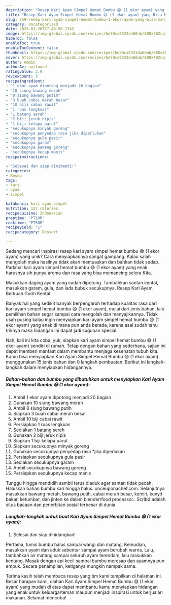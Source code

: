 ```yaml
---
description: "Resep Kari Ayam Simpel Hemat Bumbu 😅 (1 ekor ayam) yang Bisa Manjain Lidah"
title: "Resep Kari Ayam Simpel Hemat Bumbu 😅 (1 ekor ayam) yang Bisa Manjain Lidah"
slug: 759-resep-kari-ayam-simpel-hemat-bumbu-1-ekor-ayam-yang-bisa-manjain-lidah
category: Uncategorized
date: 2023-01-26T17:40:50.174Z
image: https://img-global.cpcdn.com/recipes/be50ca0323da60ab/680x482cq70/kari-ayam-simpel-hemat-bumbu-1-ekor-ayam-foto-resep-utama.jpg
hideToc: false
enableToc: true
enableTocContent: false
thumbnail: https://img-global.cpcdn.com/recipes/be50ca0323da60ab/680x482cq70/kari-ayam-simpel-hemat-bumbu-1-ekor-ayam-foto-resep-utama.jpg
cover: https://img-global.cpcdn.com/recipes/be50ca0323da60ab/680x482cq70/kari-ayam-simpel-hemat-bumbu-1-ekor-ayam-foto-resep-utama.jpg
author: Admin
authorAv: notfound
ratingvalue: 3.9
reviewcount: 3
recipeingredient:
- "1 ekor ayam dipotong menjadi 20 bagian"
- "10 siung bawang merah"
- "8 siung bawang putih"
- "3 buah cabai merah besar"
- "10 biji cabai rawit"
- "1 ruas lengkuas"
- "1 batang sereh"
- "2 biji jeruk nipis"
- "1 biji kelapa parut"
- "secukupnya minyak goreng"
- "secukupnya penyedap rasa jika diperlukan"
- "secukupnya gula pasir"
- "secukupnya garam"
- "secukupnya bawang goreng"
- "secukupnya kecap manis"
recipeinstructions:

- "Selesai dan siap dinikmati!"
categories:
- Resep
tags:
- kari
- ayam
- simpel

katakunci: kari ayam simpel 
nutrition: 127 calories
recipecuisine: Indonesian
preptime: "PT10M"
cooktime: "PT50M"
recipeyield: "1"
recipecategory: Dessert

---
```





Sedang mencari inspirasi resep kari ayam simpel hemat bumbu 😅 (1 ekor ayam) yang unik? Cara menyiapkannya sangat gampang. Kalau salah mengolah maka hasilnya tidak akan memuaskan dan bahkan tidak sedap. Padahal kari ayam simpel hemat bumbu 😅 (1 ekor ayam) yang enak harusnya sih punya aroma dan rasa yang bisa memancing selera Kita.





Masukkan daging ayam yang sudah dipotong. Tambahkan santan kental, masukkan garam, gula, dan lada bubuk secukupnya. Resep Kari Ayam Berkuah Gurih Kental.

Banyak hal yang sedikit banyak berpengaruh terhadap kualitas rasa dari kari ayam simpel hemat bumbu 😅 (1 ekor ayam), mulai dari jenis bahan, lalu pemilihan bahan segar sampai cara mengolah dan menyajikannya. Tidak usah pusing kalau ingin menyiapkan kari ayam simpel hemat bumbu 😅 (1 ekor ayam) yang enak di mana pun anda berada, karena asal sudah tahu triknya maka hidangan ini dapat jadi suguhan spesial.






Nah, kali ini kita coba, yuk, siapkan kari ayam simpel hemat bumbu 😅 (1 ekor ayam) sendiri di rumah. Tetap dengan bahan yang sederhana, sajian ini dapat memberi manfaat dalam membantu menjaga kesehatan tubuh kita. Kamu bisa menyiapkan Kari Ayam Simpel Hemat Bumbu 😅 (1 ekor ayam) menggunakan 15 jenis bahan dan 0 langkah pembuatan. Berikut ini langkah-langkah dalam menyiapkan hidangannya.

<!--inarticleads1-->

##### Bahan-bahan dan bumbu yang dibutuhkan untuk menyiapkan Kari Ayam Simpel Hemat Bumbu 😅 (1 ekor ayam):

1. Ambil 1 ekor ayam dipotong menjadi 20 bagian
1. Gunakan 10 siung bawang merah
1. Ambil 8 siung bawang putih
1. Siapkan 3 buah cabai merah besar
1. Ambil 10 biji cabai rawit
1. Persiapkan 1 ruas lengkuas
1. Sediakan 1 batang sereh
1. Gunakan 2 biji jeruk nipis
1. Siapkan 1 biji kelapa parut
1. Siapkan secukupnya minyak goreng
1. Gunakan secukupnya penyedap rasa *jika diperlukan
1. Persiapkan secukupnya gula pasir
1. Sediakan secukupnya garam
1. Ambil secukupnya bawang goreng
1. Persiapkan secukupnya kecap manis


Tunggu hingga mendidih sambil terus diaduk agar santan tidak pecah. Haluskan bahan bumbu kari hingga halus. onceuponachef.com. Selanjutnya masukkan bawang merah, bawang putih, cabai merah besar, kemiri, kunyit bakar, ketumbar, dan jinten ke dalam blender/food processor.. Scribd adalah situs bacaan dan penerbitan sosial terbesar di dunia. 

<!--inarticleads2-->

##### Langkah-langkah untuk buat Kari Ayam Simpel Hemat Bumbu 😅 (1 ekor ayam):


1. Selesai dan siap dihidangkan!

Pertama, tumis bumbu halus sampai wangi dan matang. Kemudian, masukkan ayam dan aduk sebentar sampai ayam berubah warna. Lalu, tambahkan air matang sampai seluruh ayam terendam, lalu masukkan kentang. Masak dengan api kecil sampai bumbu meresap dan ayamnya pun empuk. Secara penampilan, ketiganya mungkin nampak sama. 

Terima kasih telah membaca resep yang tim kami tampilkan di halaman ini. Besar harapan kami, olahan Kari Ayam Simpel Hemat Bumbu 😅 (1 ekor ayam) yang mudah di atas dapat membantu kamu menyiapkan hidangan yang enak untuk keluarga/teman maupun menjadi inspirasi untuk berjualan makanan. Selamat mencoba!
